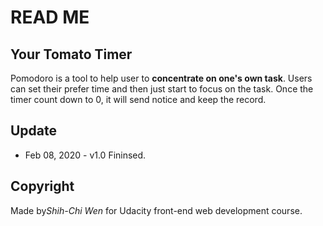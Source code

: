 # READ ME
## Your Tomato Timer
Pomodoro is a tool to help user to **concentrate on one's own task**.
Users can set their prefer time and then just start to focus on the task.
Once the timer count down to 0, it will send notice and keep the record.

## Update
- Feb 08, 2020 - v1.0 Fininsed.

## Copyright
Made by*Shih-Chi Wen* for Udacity front-end web development course.
